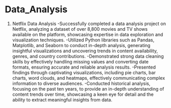 # Data_Analysis
1. Netflix Data Analysis
   -Successfully completed a data analysis project on Netflix, analyzing a dataset of over 8,800 movies and TV shows available on the platform, showcasing expertise in data exploration and visualization techniques.
   -Utilized Python libraries such as Pandas, Matplotlib, and Seaborn to conduct in-depth analysis, generating insightful visualizations and uncovering trends in content availability, genres, and country contributions.
   -Demonstrated strong data cleaning skills by effectively handling missing values and converting date formats, ensuring accurate and reliable analysis results.
   -Presented findings through captivating visualizations, including pie charts, bar charts, word clouds, and heatmaps, effectively communicating complex information to diverse audiences.
   -Conducted historical analysis, focusing on the past ten years, to provide an in-depth understanding of content trends over time, showcasing a keen eye for detail and the ability to extract meaningful insights from data.
